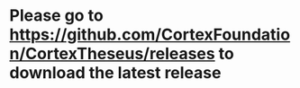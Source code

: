 # Please go to https://github.com/CortexFoundation/CortexTheseus/releases to download the latest release


